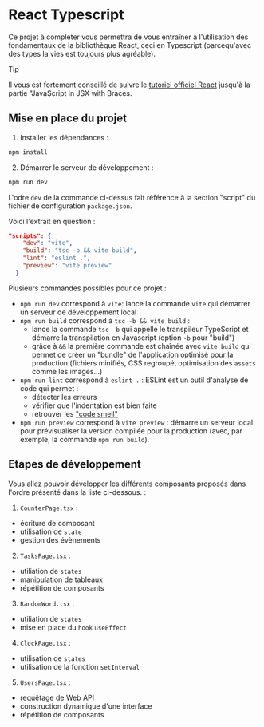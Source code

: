 # React Typescript

Ce projet à compléter vous permettra de vous entraîner à l'utilisation des fondamentaux de la bibliothèque React, ceci en Typescript (parcequ'avec des types la vies est toujours plus agréable).

> [!TIP]
> Il vous est fortement conseillé de suivre le [tutoriel officiel React](https://react.dev/learn/your-first-component) jusqu'à la partie "JavaScript in JSX with Braces.

## Mise en place du projet

1. Installer les dépendances :
```sh
npm install
```

2. Démarrer le serveur de développement :
```sh
npm run dev
```

L'odre `dev` de la commande ci-dessus fait référence à la section "script" du fichier de configuration `package.json`.

Voici l'extrait en question :
```json
"scripts": {
    "dev": "vite",
    "build": "tsc -b && vite build",
    "lint": "eslint .",
    "preview": "vite preview"
  }
```

Plusieurs commandes possibles pour ce projet :
- `npm run dev` correspond à `vite`: lance la commande `vite` qui démarrer un serveur de développement local
- `npm run build` correspond à `tsc -b && vite build` : 
    - lance la commande `tsc -b` qui appelle le transpileur TypeScript et démarre la transpilation en Javascript (option `-b` pour "build")
    - grâce à `&&` la première commande est chaînée avec `vite build` qui permet de créer un "bundle" de l'application optimisé pour la production (fichiers minifiés, CSS regroupé, optimisation des `assets` comme les images...)
- `npm run lint` correspond à `eslint .` : ESLint est un outil d'analyse de code qui permet :
    - détecter les erreurs
    - vérifier que l'indentation est bien faite
    - retrouver les ["code smell"](https://fr.wikipedia.org/wiki/Code_smell)
- `npm run preview` correspond à `vite preview` : démarre un serveur local pour prévisualiser la version compilée pour la production (avec, par exemple, la commande `npm run build`).

## Etapes de développement

Vous allez pouvoir développer les différents composants proposés dans l'ordre présenté dans la liste ci-dessous. :
1. `CounterPage.tsx` :
- écriture de composant
- utilisation de `state`
- gestion des évènements

2. `TasksPage.tsx` :
- utiliation de `states`
- manipulation de tableaux
- répétition de composants

3. `RandomWord.tsx` :
- utiliation de `states`
- mise en place du `hook` `useEffect`

4. `ClockPage.tsx` :
- utilisation de `states`
- utilisation de la fonction `setInterval`

5. `UsersPage.tsx` :
- requêtage de Web API
- construction dynamique d'une interface
- répétition de composants